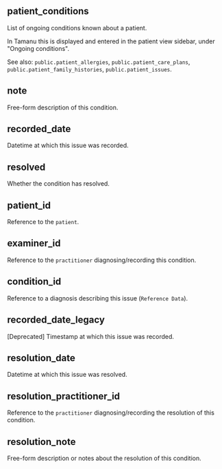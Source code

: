 ## patient_conditions

List of ongoing conditions known about a patient.

In Tamanu this is displayed and entered in the patient view sidebar, under "Ongoing conditions".

See also: `public.patient_allergies`, `public.patient_care_plans`,
`public.patient_family_histories`, `public.patient_issues`.

## note

Free-form description of this condition.

## recorded_date

Datetime at which this issue was recorded.

## resolved

Whether the condition has resolved.

## patient_id

Reference to the `patient`.

## examiner_id

Reference to the `practitioner` diagnosing/recording this
condition.

## condition_id

Reference to a diagnosis describing this issue (`Reference Data`).

## recorded_date_legacy

[Deprecated] Timestamp at which this issue was recorded.

## resolution_date

Datetime at which this issue was resolved.

## resolution_practitioner_id

Reference to the `practitioner` diagnosing/recording the
resolution of this condition.

## resolution_note

Free-form description or notes about the resolution of this condition.

